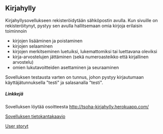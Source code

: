 ## Kirjahylly

Kirjahyllysovellukseen rekisteröidytään sähköpostin avulla. Kun sivuille on rekisteröitynyt, pystyy sen avulla hallitsemaan omia kirjoja erilaisin toiminnoin

  - kirjojen lisääminen ja poistaminen
  - kirjojen selaaminen
  - kirjojen merkitseminen luetuiksi, lukemattomiksi tai luettavana oleviksi
  - kirja-arvostelujen jättäminen (sekä numeroasteikko että kirjallinen arvostelu)
  - omien lukutavoitteiden asettaminen ja seuraaminen


Sovelluksen testausta varten on tunnus, johon pystyy kirjautumaan käyttäjätunnuksella "testi" ja salasanalla "testi".


##### Linkkejä

Sovelluksen löytää osoitteesta http://tsoha-kirjahylly.herokuapp.com/ 

[Sovelluksen tietokantakaavio](https://github.com/riinaalisah/Kirjahylly/blob/master/documentation/kirjahylly_tietokantakaavio.png)

[User storyt](https://github.com/riinaalisah/Kirjahylly/blob/master/documentation/user_stories.md)
